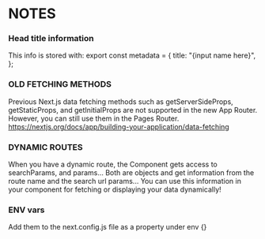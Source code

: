 # NOTES

### Head title information

This info is stored with:
export const metadata = {
title: "{input name here}",
};

### OLD FETCHING METHODS

Previous Next.js data fetching methods such as getServerSideProps, getStaticProps, and getInitialProps are not supported in the new App Router. However, you can still use them in the Pages Router.
https://nextjs.org/docs/app/building-your-application/data-fetching

### DYNAMIC ROUTES

When you have a dynamic route, the Component gets access to searchParams, and params...
Both are objects and get information from the route name and the search url params...
You can use this information in your component for fetching or displaying your data dynamically!

### ENV vars

Add them to the next.config.js file as a property under env {}
